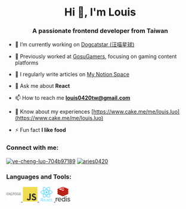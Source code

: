 <h1 align="center">Hi 👋, I'm Louis</h1>
<h3 align="center">A passionate frontend developer from Taiwan</h3>

- 🔭 I’m currently working on [Dogcatstar (汪喵星球)](https://www.dogcatstar.com/)
  
- 💼 Previously worked at [GosuGamers](https://www.gosugamers.net/), focusing on gaming content platforms
  
- 📝 I regularly write articles on [My Notion Space](https://www.notion.so/1c8e1af1e0c58000af9af1a06e5f30e2?v=1c8e1af1e0c580609ad0000c9301a649&source=copy_link)

- 💬 Ask me about **React**

- 📫 How to reach me **louis0420tw@gmail.com**

- 📄 Know about my experiences [https://www.cake.me/me/louis.luo](https://www.cake.me/me/louis.luo)

- ⚡ Fun fact **I like food**

<h3 align="left">Connect with me:</h3>
<p align="left">
<a href="https://linkedin.com/in/ye-cheng-luo-704b97189" target="blank"><img align="center" src="https://raw.githubusercontent.com/rahuldkjain/github-profile-readme-generator/master/src/images/icons/Social/linked-in-alt.svg" alt="ye-cheng-luo-704b97189" height="30" width="40" /></a>
<a href="https://www.leetcode.com/aries0420" target="blank"><img align="center" src="https://raw.githubusercontent.com/rahuldkjain/github-profile-readme-generator/master/src/images/icons/Social/leet-code.svg" alt="aries0420" height="30" width="40" /></a>
</p>

<h3 align="left">Languages and Tools:</h3>
<p align="left"> <a href="https://expressjs.com" target="_blank" rel="noreferrer"> <img src="https://raw.githubusercontent.com/devicons/devicon/master/icons/express/express-original-wordmark.svg" alt="express" width="40" height="40"/> </a> <a href="https://developer.mozilla.org/en-US/docs/Web/JavaScript" target="_blank" rel="noreferrer"> <img src="https://raw.githubusercontent.com/devicons/devicon/master/icons/javascript/javascript-original.svg" alt="javascript" width="40" height="40"/> </a> <a href="https://reactjs.org/" target="_blank" rel="noreferrer"> <img src="https://raw.githubusercontent.com/devicons/devicon/master/icons/react/react-original-wordmark.svg" alt="react" width="40" height="40"/> </a> <a href="https://redis.io" target="_blank" rel="noreferrer"> <img src="https://raw.githubusercontent.com/devicons/devicon/master/icons/redis/redis-original-wordmark.svg" alt="redis" width="40" height="40"/> </a> </p>

